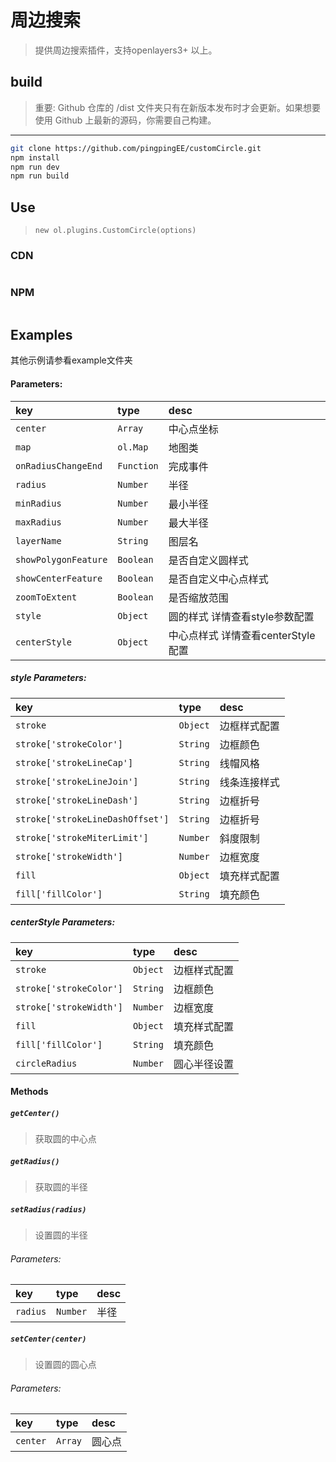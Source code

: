 # 周边搜索

> 提供周边搜索插件，支持openlayers3+ 以上。

> 

## build

> 重要: Github 仓库的 /dist 文件夹只有在新版本发布时才会更新。如果想要使用 Github 上最新的源码，你需要自己构建。

---

```bash
git clone https://github.com/pingpingEE/customCircle.git
npm install
npm run dev
npm run build
```

## Use

> `new ol.plugins.CustomCircle(options)`

### CDN

```bash
```

### NPM

```bash
```

## Examples

其他示例请参看example文件夹

#### Parameters:

| key | type | desc |
| :--- | :--- | :---------- |
| `center` | `Array` | 中心点坐标 |
| `map` | `ol.Map` | 地图类 |
| `onRadiusChangeEnd` | `Function` | 完成事件 |
| `radius` | `Number` |半径 |
| `minRadius` | `Number` | 最小半径 |
| `maxRadius` | `Number` | 最大半径 |
| `layerName` | `String` | 图层名 |
| `showPolygonFeature`| `Boolean` | 是否自定义圆样式 |
| `showCenterFeature`| `Boolean` | 是否自定义中心点样式 |
| `zoomToExtent`| `Boolean`| 是否缩放范围 |
| `style`| `Object` | 圆的样式 详情查看style参数配置|
| `centerStyle`| `Object`| 中心点样式 详情查看centerStyle配置|

##### style Parameters:

| key | type | desc |
| :--- | :--- | :---------- |
| `stroke` | `Object` | 边框样式配置 |
| `stroke['strokeColor']` | `String` | 边框颜色 |
| `stroke['strokeLineCap']` | `String` | 线帽风格 |
| `stroke['strokeLineJoin']` | `String` | 线条连接样式 |
| `stroke['strokeLineDash']` | `String` | 边框折号 |
| `stroke['strokeLineDashOffset']` | `String` | 边框折号 |
| `stroke['strokeMiterLimit']` | `Number` | 斜度限制 |
| `stroke['strokeWidth']` | `Number` | 边框宽度 |
| `fill` | `Object` | 填充样式配置 |
| `fill['fillColor']` | `String` | 填充颜色 |

##### centerStyle Parameters:

| key | type | desc |
| :--- | :--- | :---------- |
| `stroke` | `Object` | 边框样式配置 |
| `stroke['strokeColor']` | `String` | 边框颜色 |
| `stroke['strokeWidth']` | `Number` | 边框宽度 |
| `fill` | `Object` | 填充样式配置 |
| `fill['fillColor']` | `String` | 填充颜色 |
| `circleRadius` | `Number` | 圆心半径设置 |


#### Methods

##### `getCenter()`

> 获取圆的中心点

##### `getRadius()`

> 获取圆的半径

##### `setRadius(radius)`

> 设置圆的半径

###### Parameters:

| key | type | desc |
| :--- | :--- | :---------- |
| `radius` | `Number` | 半径 |

##### `setCenter(center)`

> 设置圆的圆心点

###### Parameters:

| key | type | desc |
| :--- | :--- | :---------- |
| `center` | `Array` | 圆心点 |
